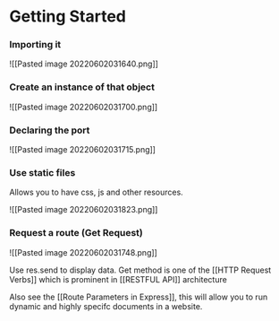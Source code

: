 # Getting Started

### Importing it
![[Pasted image 20220602031640.png]]


### Create an instance of that object

![[Pasted image 20220602031700.png]]

### Declaring the port

![[Pasted image 20220602031715.png]]

### Use static files

Allows you to have css, js and other resources.

![[Pasted image 20220602031823.png]]

### Request a route (Get Request)

![[Pasted image 20220602031748.png]]



Use res.send to display data. Get method is one of the [[HTTP Request Verbs]] which is prominent in [[RESTFUL API]] architecture

Also see the [[Route Parameters in Express]], this will allow you to run dynamic and highly specifc documents in a website.





